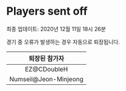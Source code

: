 # Players sent off
최종 업데이트: 2020년 12월 11일 18시 26분


경기 중 오류가 발생하는 경우 자동으로 퇴장됩니다.


| 퇴장된 참가자 |
|:---:|
| EZ@CDoubleH |
| Numseil@Jeon-Minjeong |